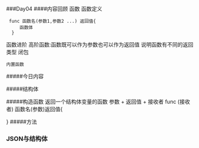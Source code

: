 ###Day04
####内容回顾
函数
    函数定义
    
     func 函数名(参数1,参数2 ...) 返回值{
         函数体
      }
    
    
函数进阶
    高阶函数:函数既可以作为参数也可以作为返回值
             说明函数有不同的返回类型
    闭包
  
    内置函数

#####今日内容

#####结构体

#####构造函数
 返回一个结构体变量的函数
参数 + 返回值 + 接收者
func (接收者) 函数名(参数)返回值{

}
#####方法

### JSON与结构体

